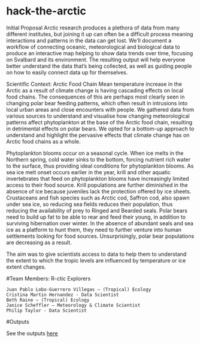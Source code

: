# hack-the-arctic

Initial Proposal
Arctic research produces a plethora of data from many different institutes, but joining it up can often be a difficult process meaning interactions and patterns in the data can get lost. We’ll document a workflow of connecting oceanic, meteorological and biological data to produce an interactive map helping to show data trends over time, focusing on Svalbard and its environment. The resulting output will help everyone better understand the data that’s being collected, as well as guiding people on how to easily connect data up for themselves.

Scientific Context: Arctic Food Chain
Mean temperature increase in the Arctic as a result of climate change is having cascading effects on local food chains. The consequences of this are perhaps most clearly seen in changing polar bear feeding patterns, which often result in intrusions into local urban areas and close encounters with people. We gathered data from various sources to understand and visualise how changing meteorological patterns affect phytoplankton at the base of the Arctic food chain, resulting in detrimental effects on polar bears. We opted for a bottom-up approach to understand and highlight the pervasive effects that climate change has on Arctic food chains as a whole.

Phytoplankton blooms occur on a seasonal cycle. When ice melts in the Northern spring, cold water sinks to the bottom, forcing nutrient rich water to the surface, thus providing ideal conditions for phytoplankton blooms. As sea ice melt onset occurs earlier in the year, krill and other aquatic invertebrates that feed on phytoplankton blooms have increasingly limited access to their food source. Krill populations are further diminished in the absence of ice because juveniles lack the protection offered by ice sheets. Crustaceans and fish species such as Arctic cod, Saffron cod, also spawn under sea ice, so reducing sea fields reduces their population, thus reducing the availability of prey to Ringed and Bearded seals. Polar bears need to build up fat to be able to rear and feed their young, in addition to surviving hibernation over winter. In the absence of abundant seals and sea ice as a platform to hunt them, they need to further venture into human settlements looking for food sources. Unsurprisingly, polar bear populations are decreasing as a result.

The aim was to give scientists access to data to help them to understand the extent to which the tropic levels are influenced by temperature or ice extent changes.

#Team Members: R-ctic Explorers

    Juan Pablo Lobo-Guerrero Villegas – (Tropical) Ecology
    Cristina Martin Hernandez - Data Scientist
    Beth Raine – (Tropical) Ecology
    Janice Scheffler – Meteorology & Climate Scientist
    Philip Taylor - Data Scientist
	
#Outputs

See the outputs [here](http://meiotic.co.uk/hack-the-arctic/)
